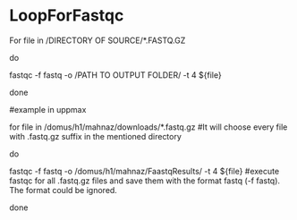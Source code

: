 # LoopForFastqc

For file in /DIRECTORY OF SOURCE/*.FASTQ.GZ

do

fastqc -f fastq -o /PATH TO OUTPUT FOLDER/ -t 4 ${file}

done



#example in uppmax

for file in /domus/h1/mahnaz/downloads/*.fastq.gz    #It will choose every file with .fastq.gz suffix in the mentioned directory

do

fastqc -f fastq -o /domus/h1/mahnaz/FaastqResults/ -t 4 ${file} #execute fastqc for all .fastq.gz files and save them with the format fastq (-f fastq). The format could be ignored. 

done
